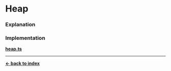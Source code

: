 # Heap

### Explanation

### Implementation

<b>[heap.ts](./heap.ts)</b>

---

[<b>&#x2190; back to index</b>](../../README.md)
